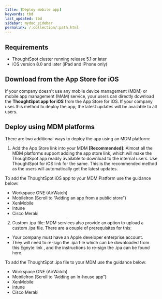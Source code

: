 ```yaml
---
title: [Deploy mobile app]
keywords: tbd
last_updated: tbd
sidebar: mydoc_sidebar
permalink: /:collection/:path.html
---
```

## Requirements
- ThoughtSpot cluster running release 5.1 or later
- iOS version 8.0 and later (iPad and iPhone only)

## Download from the App Store for iOS
If your company doesn't use any mobile device management (MDM) or mobile app management (MAM) service, your users can directly download the **ThoughtSpot app for iOS** from the App Store for iOS. If your company uses this method to deploy the app, the latest updates will be available to all users.

## Deploy using MDM platforms
There are two additional ways to deploy the app using an MDM platform:

1. Add the App Store link into your MDM **[Recommended]**: Almost all the MDM platforms support adding the app store link, which will make the ThoughtSpot app readily available to download to the internal users. Use ThoughtSpot for iOS link<Insert Link> for the same. This is the recommended method as the users will automatically get the latest updates.

  To add the ThoughtSpot iOS app to your MDM Platform use the guidance below:

  - Workspace ONE (AirWatch)
  - MobileIron (Scroll to “Adding an app from a public store”)
  - XenMobile
  - Intune
  - Cisco Meraki
2. Custom .ipa file: MDM services also provide an option to upload a custom .ipa file. There are a couple of prerequisites for this:
  - Your company must have an Apple developer enterprise account.
  - They will need to re-sign the .ipa file which can be downloaded from this Egnyte link <Insert Egnyte Link>, and the instructions to re-sign the .ipa can be found here.

  To add the ThoughtSpot .ipa file to your MDM use the guidance below:
  - Workspace ONE (AirWatch)
  - MobileIron (Scroll to “Adding an In-house app”)
  - XenMobile
  - Intune
  - Cisco Meraki

  
